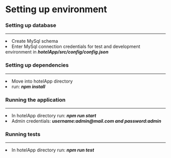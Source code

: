 <h1>Setting up environment</h1>
<h3>Setting up database</h3>
    <hr>
    <li>Create MySql schema
    <li>Enter MySql connection credentials for test and development environment in <i><b>hotelApp/src/config/config.json</b></i>

<h3>Setting up dependencies</h3>
<hr>
    <li>Move into hotelApp directory
    <li>run:
       <i><b> npm install  </b></i>

<h3>Running the application</h3>
<hr>
    <li>In hotelApp directory run:
      <i><b>  npm run start</b></i>
	<li>Admin credentials:
      <i><b>username:admin@mail.com and password:admin</b></i>

<h3>Running tests</h3>
<hr>
   <li>In hotelApp directory run:
      <i><b>  npm run test</b></i>


<br>
<br>

